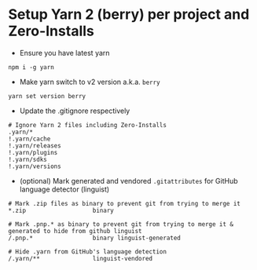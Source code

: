 # Setup Yarn 2 (berry) per project and Zero-Installs


* Ensure you have latest yarn

```
npm i -g yarn
```

* Make yarn switch to v2 version a.k.a. `berry`

```
yarn set version berry
```

* Update the .gitignore respectively

```
# Ignore Yarn 2 files including Zero-Installs
.yarn/*
!.yarn/cache
!.yarn/releases
!.yarn/plugins
!.yarn/sdks
!.yarn/versions
```

* (optional) Mark generated and vendored `.gitattributes` for GitHub language detector (linguist)

```
# Mark .zip files as binary to prevent git from trying to merge it
*.zip                   binary

# Mark .pnp.* as binary to prevent git from trying to merge it & generated to hide from github linguist
/.pnp.*                 binary linguist-generated

# Hide .yarn from GitHub's language detection
/.yarn/**               linguist-vendored
```
